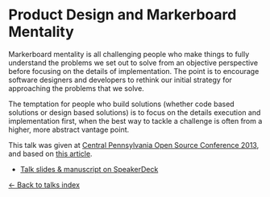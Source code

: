 # Product Design and Markerboard Mentality

Markerboard mentality is all challenging people who make things to fully understand the problems we set out to solve from an objective perspective before focusing on the details of implementation. The point is to encourage software designers and developers to rethink our initial strategy for approaching the problems that we solve.

The temptation for people who build solutions (whether code based solutions or design based solutions) is to focus on the details execution and implementation first, when the best way to tackle a challenge is often from a higher, more abstract vantage point.

This talk was given at [Central Pennsylvania Open Source Conference 2013](http://lanyrd.com/2013/cposc/scpkmz/), and based on [this article](http://joelglovier.com/writing/2013/markerboard-mentality/).

- [Talk slides & manuscript on SpeakerDeck](https://speakerdeck.com/jglovier/product-design-and-markerboard-mentality)

[&larr; Back to talks index](https://github.com/jglovier/speaking/)
